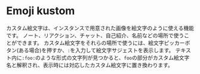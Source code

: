 # Emoji kustom
カスタム絵文字は、インスタンスで用意された画像を絵文字のように使える機能です。 ノート、リアクション、チャット、自己紹介、名前などの場所で使うことができます。 カスタム絵文字をそれらの場所で使うには、絵文字ピッカーボタン(ある場合)を押すか、`:`を入力して絵文字サジェストを表示します。 テキスト内に`:foo:`のような形式の文字列が見つかると、`foo`の部分がカスタム絵文字名と解釈され、表示時には対応したカスタム絵文字に置き換わります。
